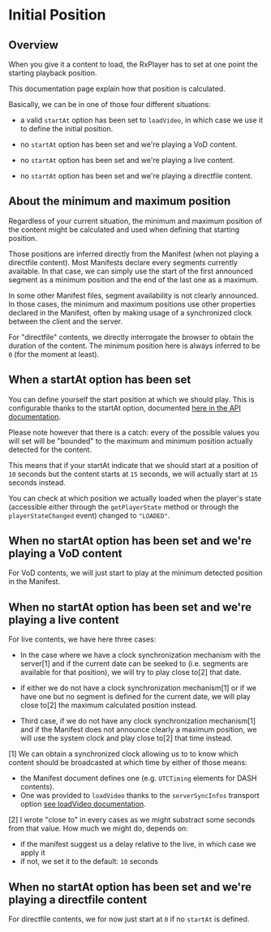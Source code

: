 # Initial Position

## Overview

When you give it a content to load, the RxPlayer has to set at one point the
starting playback position.

This documentation page explain how that position is calculated.

Basically, we can be in one of those four different situations:

- a valid `startAt` option has been set to `loadVideo`, in which case we use
  it to define the initial position.

- no `startAt` option has been set and we're playing a VoD content.

- no `startAt` option has been set and we're playing a live content.

- no `startAt` option has been set and we're playing a directfile content.

## About the minimum and maximum position

Regardless of your current situation, the minimum and maximum position of the
content might be calculated and used when defining that starting position.

Those positions are inferred directly from the Manifest (when not playing a
directfile content).
Most Manifests declare every segments currently available. In that case, we can
simply use the start of the first announced segment as a minimum position and the
end of the last one as a maximum.

In some other Manifest files, segment availability is not clearly announced.
In those cases, the minimum and maximum positions use other properties declared
in the Manifest, often by making usage of a synchronized clock between the
client and the server.

For "directfile" contents, we directly interrogate the browser to obtain the
duration of the content. The minimum position here is always inferred to be `0`
(for the moment at least).

## When a startAt option has been set

You can define yourself the start position at which we should play. This is
configurable thanks to the startAt option, documented
[here in the API documentation](../Loading_a_Content.md#startat).

Please note however that there is a catch: every of the possible values you
will set will be "bounded" to the maximum and minimum position actually detected
for the content.

This means that if your startAt indicate that we should start at a position of
`10` seconds but the content starts at `15` seconds, we will actually start
at `15` seconds instead.

You can check at which position we actually loaded when the player's state
(accessible either through the `getPlayerState` method or through the
`playerStateChanged` event) changed to `"LOADED"`.

## When no startAt option has been set and we're playing a VoD content

For VoD contents, we will just start to play at the minimum detected position in
the Manifest.

## When no startAt option has been set and we're playing a live content

For live contents, we have here three cases:

- In the case where we have a clock synchronization mechanism with the
  server[1] and if the current date can be seeked to (i.e. segments are
  available for that position), we will try to play close to[2] that date.

- if either we do not have a clock synchronization mechanism[1] or if we have
  one but no segment is defined for the current date, we will play close to[2]
  the maximum calculated position instead.

- Third case, if we do not have any clock synchronization mechanism[1] and if
  the Manifest does not announce clearly a maximum position, we will use the
  system clock and play close to[2] that time instead.

[1] We can obtain a synchronized clock allowing us to to know which content
should be broadcasted at which time by either of those means:

- the Manifest document defines one (e.g. `UTCTiming` elements for DASH
  contents).
- One was provided to `loadVideo` thanks to the `serverSyncInfos` transport
  option [see loadVideo
  documentation](../Loading_a_Content.md#transportoptions).

[2] I wrote "close to" in every cases as we might substract some seconds from
that value. How much we might do, depends on:

- if the manifest suggest us a delay relative to the live, in which case we
  apply it
- if not, we set it to the default: `10` seconds

## When no startAt option has been set and we're playing a directfile content

For directfile contents, we for now just start at `0` if no `startAt` is
defined.
